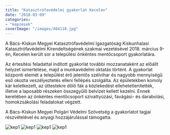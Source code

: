 ```yaml
---
title: "Katasztrófavédelmi gyakorlat Kecelen"
date: "2018-03-09"
categories:
- "kepzesek"
coverImage: "/images/404110.jpg"
---
```


A Bács-Kiskun Megyei Katasztrófavédelmi Igazgatóság Kiskunhalasi Katasztrófavédelmi Kirendeltségének szakmai vezetésével 2018. március 9-én, Kecelen került sor a települési önkéntes mentőcsoport gyakorlatára.

Az értesítési feladattal indított gyakorlat további mozzanataként az előállt helyzet ismertetése, majd a munkavédelmi oktatás történt. A gyakorlat központi elemét a települést érő jelentős szélvihar és nagyobb mennyiségű eső okozta veszélyeztetés elleni fellépés szolgálta. Az épületekben komoly kár keletkezett, az úttestekre dőlő fák a közlekedést ellehetetlenítették, illetve a laposabb részeken összegyűlő belvizet kellett kezelni. Ennek keretében az önkéntes mentőcsoport szivattyúzási, favágási- és darabolási, homokzsákolási feladatokat végzett.

A Bács-Kiskun Megyei Polgári Védelmi Szövetség a gyakorlatot tagjai részvételével és anyagi hozzájárulással támogatta.


![kep1](/images/404107.jpg)
![kep1](/images/404108.jpg)
![kep1](/images/404109.jpg)
![kep1](/images/404110.jpg)